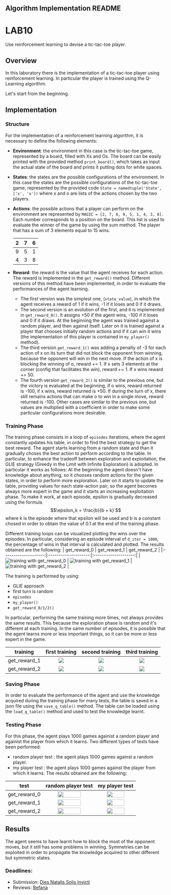## Algorithm Implementation README

# LAB10

Use reinforcement learning to devise a tic-tac-toe player.

## Overview

In this laboratory there is the implementation of a tic-tac-toe player using reinforcement learning. In particular the player is trained using the Q-Learning algorithm. 

Let's start from the beginning.

## Implementation

### Structure
For the implementation of a reinforcement learning algorithm, it is necessary to define the following elements:
* **Environment**: the environment in this case is the tic-tac-toe game, represented by a board, filled with Xs and Os. The board can be easily printed with the provided method `print_board()`, which takes as input the actual state of the board and prints it putting dots for white spaces.
* **States**: the states are the possible configurations of the environment. In this case the states are the possible configurations of the tic-tac-toe game, represented by the provided code `State = namedtuple('State', ['x', 'o'])` where x and o are lists of the actions chosen by the two players.
* **Actions**: the possible actions that a player can perform on the environment are represented by `MAGIC = [2, 7, 6, 9, 5, 1, 4, 3, 8]`. Each number corresponds to a position on the board. This list is used to evaluate the winner of the game by using the sum method. The player that has a sum of 3 elements equal to 15 wins.
  
  | 2 | 7 | 6 |
  |---|---|---|
  | 9 | 5 | 1 |
  | 4 | 3 | 8 |


* **Reward**: the reward is the value that the agent receives for each action. The reward is implemented in the `get_reward()` method. Different versions of this method have been implemented, in order to evaluate the performances of the agent learning.
  - The first version was the simplest one, (`state_value`), in which the agent receives a reward of 1 if it wins, -1 if it loses and 0 if it draws.
  - The second version is an evolution of the first, and it is implemented in `get_reward_0()`. It assigns +50 if the agent wins, -100 if it loses and 0 if it draws. At the beginning the agent was trained against a random player, and then against itself. Later on it is trained against a player that chooses initially random actions and if it can win it wins (the implementation of this player is contained in `my_player()` method).
  - The third version `get_reward_1()` was adding a penalty of -3 for each action of x on its turn that did not block the opponent from winning, because the opponent will win in the next move. If the action of x is blocking the winning of o, reward += 1. If x sets 3 elements at the corner (config that facilitates the win), reward += 1. If x wins reward += 50.
  - The fourth version `get_reward_2()` is similar to the previous one, but the victory is evaluated at the beginning, if o wins, reward returned is -100, if x wins, reward returned is +50. If during the turn of x, there still remains actions that can make o to win in a single move, reward returned is -100. Other cases are similar to the previous one, but values are multiplied with a coefficient in order to make some particular configurations more desirable.

### Training Phase

The training phase consists in a loop of `episodes` iterations, where the agent constantly updates his table, in order to find the best strategy to get the best reward. The agent starts learning from a random state and than it gradually choses the best action to perform according to the table. In particular, to enhance the tradeoff between exploration and exploitation, the GLIE strategy (Greedy in the Limit with Infinite Exploration) is adopted. In particular it works as follows:
At the beginning the agent doesn't have knowledge about anything, so it chooses random actions for the given states, in order to perform more exploration. Later on it starts to update the table, providing values for each state-action pair, so the agent becomes always more expert in the game and it starts an increasing exploitation phase.
To make it work, at each episode, epsilon is gradually decreased using the formula $$\epsilon_k = \frac{b}{b + k} $$ where k is the episode where that epsilon will be used and b is a constant chosed in order to obtain the value of 0.1 at the end of the training phase.

Different training loops can be visualized plotting the wins over the episodes. In particular, considering an episode interval of `d_iter = 1000`, the percentage of wins in that interval is calculated and plotted. The results obtained are the following:
|     get_reward_0     |     get_reward_1     |     get_reward_2     |
|:--------------------:|:--------------------:|:--------------------:|
| ![training with get_reward_0](./img/200000_(0)_r0.png) | ![training with get_reward_1](./img/200000_(0)_r1.png) | ![training with get_reward_2](./img/200000_(0)_r2.png) |

The training is performed by using:
* GLIE approach
* first turn is random
* `episodes`
* `my_player()`
* `get_reward_0/1/2()`

In particular, performing the same training more times, not always provides the same results. This because the exploration phase is random and it's different at each training. In the same number of episodes, it is possible that the agent learns more or less important things, so it can be more or less expert in the game.

| training         | first training                                           | second training                    | third training                    |
|:------------:|:------------------------------------------------------------:|:-----------------------------------------------------------:|:-----------------------------------------------------------:|
| get_reward_1 | <img src="./img/200000_(0)_r1.png">  |<img src="./img/200000_(1)_r1.png">  | <img src="./img/200000_(2)_r1.png">  |
| get_reward_2 | <img src="./img/200000_(0)_r2.png" >  |<img src="./img/200000_(1)_r2.png" >  | <img src="./img/200000_(2)_r2.png">  |


### Saving Phase

In order to evaluate the performance of the agent and use the knowledge acquired during the training phase for many tests, the table is saved in a json file using the `save_q_table()` method. The table can be loaded using the `load_q_table()` method and used to test the knowledge learnt.

### Testing Phase

For this phase, the agent plays 1000 games againist a random player and againist the player from which it learns. Two different types of tests have been performed:
* random player test : the agent plays 1000 games against a random player.
* my player test : the agent plays 1000 games against the player from which it learns.
The results obtained are the following:

| test         | random player test                                                           | my player test                                                         |
|:------------:|:----------------------------------------------------------------------------:|:----------------------------------------------------------------------:|
| get_reward_0 | <img src="./img/200000_(0)_r0_perf_random.png" width="70%">                  | <img src="./img/200000_(0)_r0_perf_my_p.png" width="70%">              |
| get_reward_1 | <img src="./img/200000_(0)_r1_perf_random.png" width="70%">                  | <img src="./img/200000_(0)_r1_perf_my_p.png" width="70%">              |
| get_reward_2 | <img src="./img/200000_(0)_r2_perf_random.png" width="70%">                  | <img src="./img/200000_(0)_r2_perf_my_p.png" width="70%">              |


## Results
The agent seems to have learnt how to block the most of the opponent moves, but it still has some problems in winning. Symmetries can be exploited in order to propagate the knowledge acquired to other different but symmetric states.

### Deadlines:

* Submission: [Dies Natalis Solis Invicti](https://en.wikipedia.org/wiki/Sol_Invictus)
* Reviews: [Befana](https://en.wikipedia.org/wiki/Befana)

